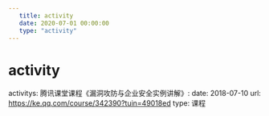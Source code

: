 ```yaml
---
   title: activity
   date: 2020-07-01 00:00:00
   type: "activity"
---
```


# activity
activitys:
  腾讯课堂课程《漏洞攻防与企业安全实例讲解》:
    date: 2018-07-10
    url: https://ke.qq.com/course/342390?tuin=49018ed
    type: 课程